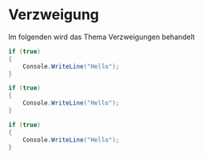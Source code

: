 # Verzweigung

Im folgenden wird das Thema Verzweigungen behandelt

```c#
if (true)
{
    Console.WriteLine("Hello");
}
```

```cs
if (true)
{
    Console.WriteLine("Hello");
}
```

```csharp
if (true)
{
    Console.WriteLine("Hello");
}
```
